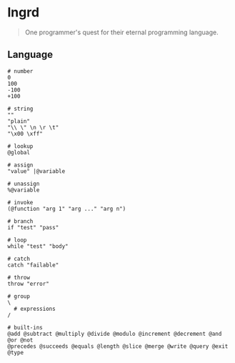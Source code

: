 # lngrd

> One programmer's quest for their eternal programming language.

## Language

    # number
    0
    100
    -100
    +100

    # string
    ""
    "plain"
    "\\ \" \n \r \t"
    "\x00 \xff"

    # lookup
    @global

    # assign
    "value" |@variable

    # unassign
    %@variable

    # invoke
    (@function "arg 1" "arg ..." "arg n")

    # branch
    if "test" "pass"

    # loop
    while "test" "body"

    # catch
    catch "failable"

    # throw
    throw "error"

    # group
    \
      # expressions
    /

    # built-ins
    @add @subtract @multiply @divide @modulo @increment @decrement @and @or @not
    @precedes @succeeds @equals @length @slice @merge @write @query @exit @type
